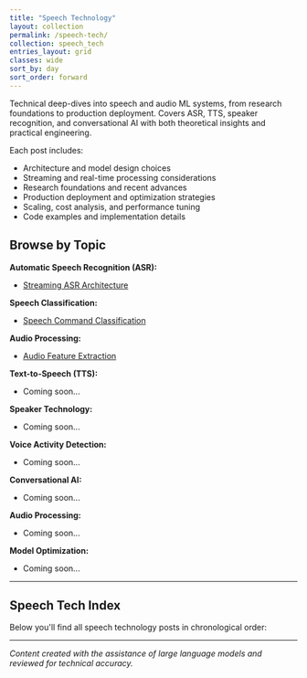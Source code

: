 ```yaml
---
title: "Speech Technology"
layout: collection
permalink: /speech-tech/
collection: speech_tech
entries_layout: grid
classes: wide
sort_by: day
sort_order: forward
---
```


Technical deep-dives into speech and audio ML systems, from research foundations to production deployment. Covers ASR, TTS, speaker recognition, and conversational AI with both theoretical insights and practical engineering.

Each post includes:
- Architecture and model design choices
- Streaming and real-time processing considerations
- Research foundations and recent advances
- Production deployment and optimization strategies
- Scaling, cost analysis, and performance tuning
- Code examples and implementation details

## Browse by Topic

**Automatic Speech Recognition (ASR):**
- [Streaming ASR Architecture](/speech-tech/0001-streaming-asr/)

**Speech Classification:**
- [Speech Command Classification](/speech-tech/0002-speech-classification/)

**Audio Processing:**
- [Audio Feature Extraction](/speech-tech/0003-audio-feature-extraction/)

**Text-to-Speech (TTS):**
- Coming soon...

**Speaker Technology:**
- Coming soon...

**Voice Activity Detection:**
- Coming soon...

**Conversational AI:**
- Coming soon...

**Audio Processing:**
- Coming soon...

**Model Optimization:**
- Coming soon...

---

## Speech Tech Index

Below you'll find all speech technology posts in chronological order:

---

*Content created with the assistance of large language models and reviewed for technical accuracy.*


